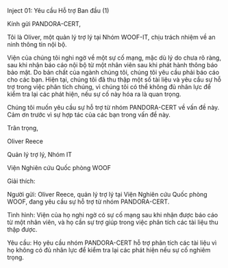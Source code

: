 ﻿Inject 01: Yêu cầu Hỗ trợ Ban đầu (1)

Kính gửi PANDORA-CERT,

Tôi là Oliver, một quản lý trợ lý tại Nhóm WOOF-IT, chịu trách nhiệm về an ninh thông tin nội bộ.

Viện của chúng tôi nghi ngờ về một sự cố mạng, mặc dù lý do chưa rõ ràng, sau khi nhận báo cáo nội bộ từ một nhân viên sau khi phát hành thông báo bảo mật. Do bản chất của ngành chúng tôi, chúng tôi yêu cầu phải báo cáo cho các bạn. Hiện tại, chúng tôi đã thu thập một số tài liệu và yêu cầu sự hỗ trợ trong việc phân tích chúng, vì chúng tôi có thể không đủ nhân lực để kiểm tra lại các phát hiện, nếu sự cố này hóa ra là quan trọng.

Chúng tôi muốn yêu cầu sự hỗ trợ từ nhóm PANDORA-CERT về vấn đề này. Cảm ơn trước vì sự hợp tác của các bạn trong vấn đề này.

Trân trọng,

Oliver Reece

Quản lý trợ lý, Nhóm IT

Viện Nghiên cứu Quốc phòng WOOF

Giải thích:

Người gửi: Oliver Reece, quản lý trợ lý tại Viện Nghiên cứu Quốc phòng WOOF, đang yêu cầu sự hỗ trợ từ nhóm PANDORA-CERT.

Tình hình: Viện của họ nghi ngờ có sự cố mạng sau khi nhận được báo cáo từ một nhân viên, và họ cần sự trợ giúp trong việc phân tích các tài liệu thu thập được.

Yêu cầu: Họ yêu cầu nhóm PANDORA-CERT hỗ trợ phân tích các tài liệu vì họ không có đủ nhân lực để kiểm tra lại các phát hiện nếu sự cố nghiêm trọng.
